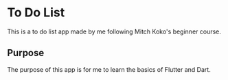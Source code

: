 # To Do List

This is a to do list app made by me following Mitch Koko's beginner course. 

## Purpose

The purpose of this app is for me to learn the basics of Flutter and Dart.

